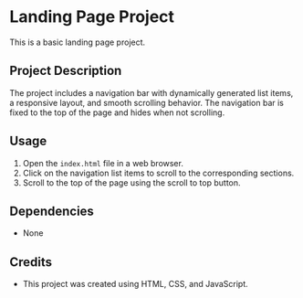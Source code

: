 # Landing Page Project

This is a basic landing page project.
## Project Description

The project includes a navigation bar with dynamically generated list items, a responsive layout, and smooth scrolling behavior. The navigation bar is fixed to the top of the page and hides when not scrolling.

## Usage

1. Open the `index.html` file in a web browser.
2. Click on the navigation list items to scroll to the corresponding sections.
3. Scroll to the top of the page using the scroll to top button.

## Dependencies

* None

## Credits

* This project was created using HTML, CSS, and JavaScript.
